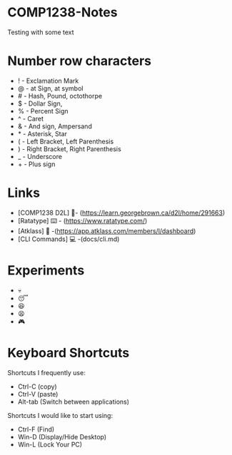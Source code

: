 # COMP1238-Notes

Testing with some text

# Number row characters
- \! - Exclamation Mark
- \@ - at Sign, at symbol 
- \# - Hash, Pound, octothorpe
- \$ - Dollar Sign, 
- \% - Percent Sign 
- \^ - Caret 
- \& - And sign, Ampersand 
- \* - Asterisk, Star
- \( - Left Bracket, Left Parenthesis 
- \) - Right Bracket, Right Parenthesis 
- \_ - Underscore
- \+ - Plus sign

# Links
-  [COMP1238 D2L] 📖- (https://learn.georgebrown.ca/d2l/home/291663)
-  [Ratatype] ⌨️ - (https://www.ratatype.com/) 
-  [Atklass] 🏫 -(https://app.atklass.com/members/l/dashboard)
-  [CLI Commands] 💻 -(docs/cli.md)



# Experiments
- 💀
- 😴
- 😆
- 😫
- 🎮


# Keyboard Shortcuts 
Shortcuts I frequently use:
- Ctrl-C (copy)
- Ctrl-V (paste)
- Alt-tab (Switch between applications)

Shortcuts I would like to start using: 
- Ctrl-F (Find)
- Win-D (Display/Hide Desktop)
- Win-L (Lock Your PC)